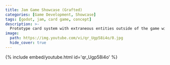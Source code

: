 ```yaml
---
title: Jam Game Showcase (Grafted)
categories: [Game Development, Showcase]
tags: [godot, jam, card game, concept]
description: >-
  Prototype card system with extraneous entities outside of the game window made for a jam.
image:
  path: https://img.youtube.com/vi/qr_Ugp58i4o/0.jpg
  hide_cover: true
---
```

{% include embed/youtube.html id='qr_Ugp58i4o' %}
